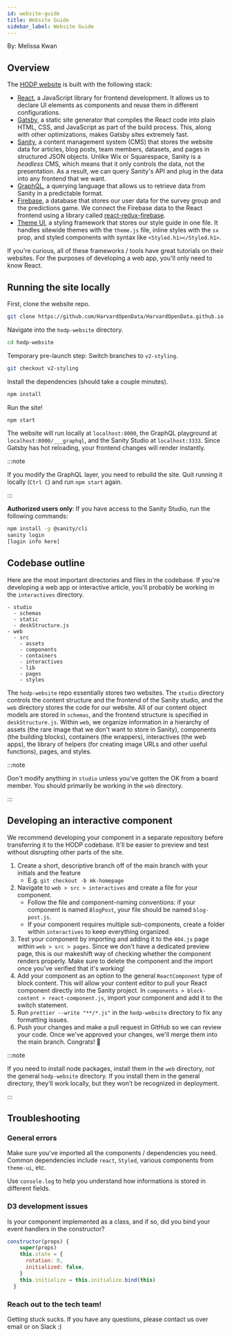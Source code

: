 ```yaml
---
id: website-guide
title: Website Guide
sidebar_label: Website Guide
---
```


By: Melissa Kwan

## Overview

The [HODP website](https://www.hodp.org/) is built with the following stack:
- [React](https://reactjs.org/), a JavaScript library for frontend development. It allows us to declare UI elements as components and reuse them in different configurations.
- [Gatsby](https://www.gatsbyjs.org/), a static site generator that compiles the React code into plain HTML, CSS, and JavaScript as part of the build process. This, along with other optimizations, makes Gatsby sites extremely fast.
- [Sanity](https://www.sanity.io/), a content management system (CMS) that stores the website data for articles, blog posts, team members, datasets, and pages in structured JSON objects. Unlike Wix or Squarespace, Sanity is a *headless* CMS, which means that it only controls the data, not the presentation. As a result, we can query Sanity's API and plug in the data into any frontend that we want.
- [GraphQL](https://graphql.org/), a querying language that allows us to retrieve data from Sanity in a predictable format.
- [Firebase](https://firebase.google.com/), a database that stores our user data for the survey group and the predictions game. We connect the Firebase data to the React frontend using a library called [react-redux-firebase](http://react-redux-firebase.com/).
- [Theme UI](https://theme-ui.com/), a styling framework that stores our style guide in one file. It handles sitewide themes with the `theme.js` file, inline styles with the `sx` prop, and styled components with syntax like `<Styled.h1></Styled.h1>`.

If you're curious, all of these frameworks / tools have great tutorials on their websites. For the purposes of developing a web app, you'll only need to know React.

## Running the site locally
First, clone the website repo.

```sh
git clone https://github.com/HarvardOpenData/HarvardOpenData.github.io.git
```
Navigate into the `hodp-website` directory.

```sh
cd hodp-website
```

Temporary pre-launch step: Switch branches to `v2-styling`.

```sh
git checkout v2-styling
```

Install the dependencies (should take a couple minutes).
```sh
npm install
```

Run the site!
```sh
npm start
```

The website will run locally at `localhost:8000`, the GraphQL playground at `localhost:8000/___graphql`, and the Sanity Studio at `localhost:3333`. Since Gatsby has hot reloading, your frontend changes will render instantly.

:::note

If you modify the GraphQL layer, you need to rebuild the site. Quit running it locally (`Ctrl C`) and run `npm start` again.

:::

**Authorized users only**: If you have access to the Sanity Studio, run the following commands:
```sh
npm install -g @sanity/cli
sanity login
[login info here]
```

## Codebase outline
Here are the most important directories and files in the codebase. If you're developing a web app or interactive article, you'll probably be working in the `interactives` directory.
```
- studio
  - schemas
  - static
  - deskStructure.js
- web
  - src
    - assets
    - components
    - containers
    - interactives
    - lib
    - pages
    - styles
```
The `hodp-website` repo essentially stores two websites. The `studio` directory controls the content structure and the frontend of the Sanity studio, and the `web` directory stores the code for our website. All of our content object models are stored in `schemas`, and the frontend structure is specified in `deskStructure.js`. Within `web`, we organize information in a hierarchy of assets (the rare image that we don't want to store in Sanity), components (the building blocks), containers (the wrappers), interactives (the web apps), the library of helpers (for creating image URLs and other useful functions), pages, and styles.

:::note

Don't modify anything in `studio` unless you've gotten the OK from a board member. You should primarily be working in the `web` directory.

:::

## Developing an interactive component
We recommend developing your component in a separate repository before transferring it to the HODP codebase. It'll be easier to preview and test without disrupting other parts of the site.

1. Create a short, descriptive branch off of the main branch with your initials and the feature
    - E.g. `git checkout -b mk-homepage`
2. Navigate to `web > src > interactives` and create a file for your component.
    - Follow the file and component-naming conventions: if your component is named `BlogPost`, your file should be named `blog-post.js`.
    - If your component requires multiple sub-components, create a folder within `interactives` to keep everything organized.
3. Test your component by importing and adding it to the `404.js` page within `web > src > pages`. Since we don't have a dedicated preview page, this is our makeshift way of checking whether the component renders properly. Make sure to delete the component and the import once you've verified that it's working!
4. Add your component as an option to the general `ReactComponent` type of block content. This will allow your content editor to pull your React component directly into the Sanity project. In `components > block-content > react-component.js`, import your component and add it to the switch statement.
5. Run `prettier --write "**/*.js"` in the `hodp-website` directory to fix any formatting issues.
6. Push your changes and make a pull request in GitHub so we can review your code. Once we've approved your changes, we'll merge them into the main branch. Congrats! 🎉

:::note

If you need to install node packages, install them in the `web` directory, *not* the general `hodp-website` directory. If you install them in the general directory, they’ll work locally, but they won’t be recognized in deployment.

:::


## Troubleshooting

### General errors
Make sure you've imported all the components / dependencies you need. Common dependencies include `react`, `Styled`, various components from `theme-ui`, etc.

Use `console.log` to help you understand how informations is stored in  different fields.

### D3 development issues
Is your component implemented as a class, and if so, did you bind your event handlers in the constructor?
```js {7}
constructor(props) {
    super(props)
    this.state = {
      rotation: 0,
      initialized: false,
    }
    this.initialize = this.initialize.bind(this)
  }
```

### Reach out to the tech team!
Getting stuck sucks. If you have any questions, please contact us over email or on Slack :)